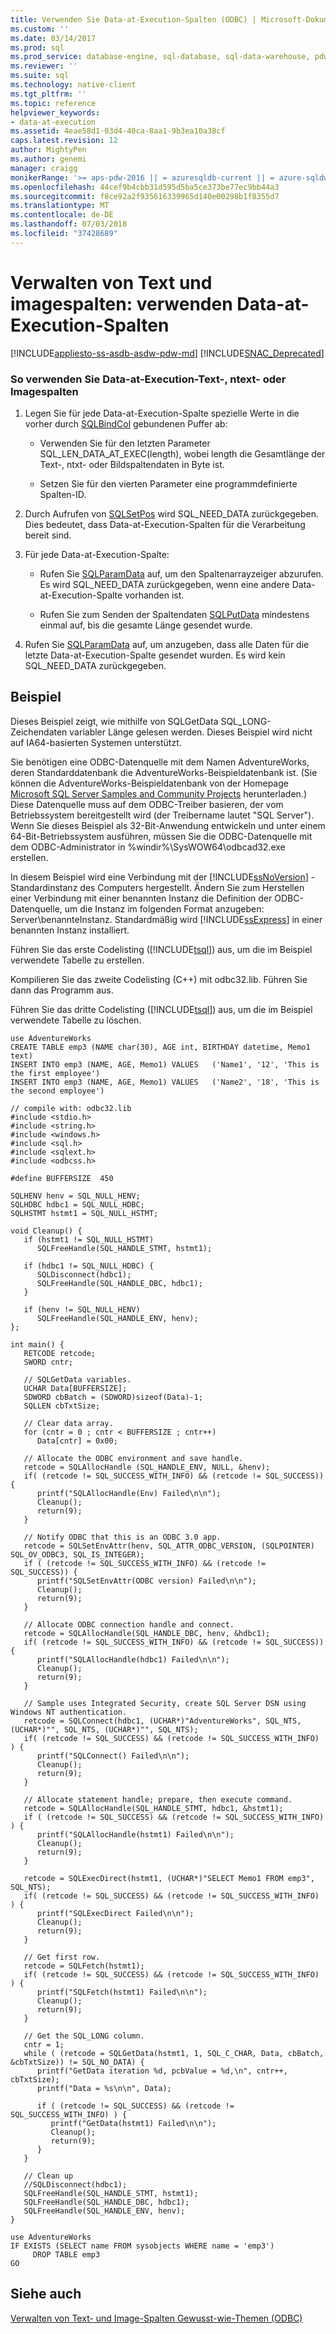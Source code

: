 ```yaml
---
title: Verwenden Sie Data-at-Execution-Spalten (ODBC) | Microsoft-Dokumentation
ms.custom: ''
ms.date: 03/14/2017
ms.prod: sql
ms.prod_service: database-engine, sql-database, sql-data-warehouse, pdw
ms.reviewer: ''
ms.suite: sql
ms.technology: native-client
ms.tgt_pltfrm: ''
ms.topic: reference
helpviewer_keywords:
- data-at-execution
ms.assetid: 4eae58d1-03d4-40ca-8aa1-9b3ea10a38cf
caps.latest.revision: 12
author: MightyPen
ms.author: genemi
manager: craigg
monikerRange: '>= aps-pdw-2016 || = azuresqldb-current || = azure-sqldw-latest || >= sql-server-2016 || = sqlallproducts-allversions'
ms.openlocfilehash: 44cef9b4cbb31d595d5ba5ce373be77ec9bb44a3
ms.sourcegitcommit: f8ce92a2f935616339965d140e00298b1f8355d7
ms.translationtype: MT
ms.contentlocale: de-DE
ms.lasthandoff: 07/03/2018
ms.locfileid: "37428689"
---
```

# <a name="managing-text-and-image-columns---use-data-at-execution-columns"></a>Verwalten von Text und imagespalten: verwenden Data-at-Execution-Spalten
[!INCLUDE[appliesto-ss-asdb-asdw-pdw-md](../../includes/appliesto-ss-asdb-asdw-pdw-md.md)]
[!INCLUDE[SNAC_Deprecated](../../includes/snac-deprecated.md)]

    
### <a name="to-use-data-at-execution-text-ntext-or-image-columns"></a>So verwenden Sie Data-at-Execution-Text-, ntext- oder Imagespalten  
  
1.  Legen Sie für jede Data-at-Execution-Spalte spezielle Werte in die vorher durch [SQLBindCol](../../relational-databases/native-client-odbc-api/sqlbindcol.md) gebundenen Puffer ab:  
  
    -   Verwenden Sie für den letzten Parameter SQL_LEN_DATA_AT_EXEC(length), wobei length die Gesamtlänge der Text-, ntxt- oder Bildspaltendaten in Byte ist.  
  
    -   Setzen Sie für den vierten Parameter eine programmdefinierte Spalten-ID.  
  
2.  Durch Aufrufen von [SQLSetPos](http://go.microsoft.com/fwlink/?LinkId=58407) wird SQL_NEED_DATA zurückgegeben. Dies bedeutet, dass Data-at-Execution-Spalten für die Verarbeitung bereit sind.  
  
3.  Für jede Data-at-Execution-Spalte:  
  
    -   Rufen Sie [SQLParamData](http://go.microsoft.com/fwlink/?LinkId=58405) auf, um den Spaltenarrayzeiger abzurufen. Es wird SQL_NEED_DATA zurückgegeben, wenn eine andere Data-at-Execution-Spalte vorhanden ist.  
  
    -   Rufen Sie zum Senden der Spaltendaten [SQLPutData](../../relational-databases/native-client-odbc-api/sqlputdata.md) mindestens einmal auf, bis die gesamte Länge gesendet wurde.  
  
4.  Rufen Sie [SQLParamData](http://go.microsoft.com/fwlink/?LinkId=58405) auf, um anzugeben, dass alle Daten für die letzte Data-at-Execution-Spalte gesendet wurden. Es wird kein SQL_NEED_DATA zurückgegeben.  
  
## <a name="example"></a>Beispiel  
 Dieses Beispiel zeigt, wie mithilfe von SQLGetData SQL_LONG-Zeichendaten variabler Länge gelesen werden. Dieses Beispiel wird nicht auf IA64-basierten Systemen unterstützt.  
  
 Sie benötigen eine ODBC-Datenquelle mit dem Namen AdventureWorks, deren Standarddatenbank die AdventureWorks-Beispieldatenbank ist. (Sie können die AdventureWorks-Beispieldatenbank von der Homepage [Microsoft SQL Server Samples and Community Projects](http://go.microsoft.com/fwlink/?LinkID=85384) herunterladen.) Diese Datenquelle muss auf dem ODBC-Treiber basieren, der vom Betriebssystem bereitgestellt wird (der Treibername lautet "SQL Server"). Wenn Sie dieses Beispiel als 32-Bit-Anwendung entwickeln und unter einem 64-Bit-Betriebssystem ausführen, müssen Sie die ODBC-Datenquelle mit dem ODBC-Administrator in %windir%\SysWOW64\odbcad32.exe erstellen.  
  
 In diesem Beispiel wird eine Verbindung mit der [!INCLUDE[ssNoVersion](../../includes/ssnoversion-md.md)] -Standardinstanz des Computers hergestellt. Ändern Sie zum Herstellen einer Verbindung mit einer benannten Instanz die Definition der ODBC-Datenquelle, um die Instanz im folgenden Format anzugeben: Server\benannteInstanz. Standardmäßig wird [!INCLUDE[ssExpress](../../includes/ssexpress-md.md)] in einer benannten Instanz installiert.  
  
 Führen Sie das erste Codelisting ([!INCLUDE[tsql](../../includes/tsql-md.md)]) aus, um die im Beispiel verwendete Tabelle zu erstellen.  
  
 Kompilieren Sie das zweite Codelisting (C++) mit odbc32.lib. Führen Sie dann das Programm aus.  
  
 Führen Sie das dritte Codelisting ([!INCLUDE[tsql](../../includes/tsql-md.md)]) aus, um die im Beispiel verwendete Tabelle zu löschen.  
  
```  
use AdventureWorks  
CREATE TABLE emp3 (NAME char(30), AGE int, BIRTHDAY datetime, Memo1 text)  
INSERT INTO emp3 (NAME, AGE, Memo1) VALUES   ('Name1', '12', 'This is the first employee')  
INSERT INTO emp3 (NAME, AGE, Memo1) VALUES   ('Name2', '18', 'This is the second employee')  
```  
  
```  
// compile with: odbc32.lib  
#include <stdio.h>  
#include <string.h>  
#include <windows.h>  
#include <sql.h>  
#include <sqlext.h>  
#include <odbcss.h>  
  
#define BUFFERSIZE  450  
  
SQLHENV henv = SQL_NULL_HENV;  
SQLHDBC hdbc1 = SQL_NULL_HDBC;  
SQLHSTMT hstmt1 = SQL_NULL_HSTMT;  
  
void Cleanup() {  
   if (hstmt1 != SQL_NULL_HSTMT)  
      SQLFreeHandle(SQL_HANDLE_STMT, hstmt1);  
  
   if (hdbc1 != SQL_NULL_HDBC) {  
      SQLDisconnect(hdbc1);  
      SQLFreeHandle(SQL_HANDLE_DBC, hdbc1);  
   }  
  
   if (henv != SQL_NULL_HENV)  
      SQLFreeHandle(SQL_HANDLE_ENV, henv);  
};  
  
int main() {  
   RETCODE retcode;  
   SWORD cntr;  
  
   // SQLGetData variables.  
   UCHAR Data[BUFFERSIZE];  
   SDWORD cbBatch = (SDWORD)sizeof(Data)-1;  
   SQLLEN cbTxtSize;  
  
   // Clear data array.  
   for (cntr = 0 ; cntr < BUFFERSIZE ; cntr++)  
      Data[cntr] = 0x00;  
  
   // Allocate the ODBC environment and save handle.  
   retcode = SQLAllocHandle (SQL_HANDLE_ENV, NULL, &henv);  
   if( (retcode != SQL_SUCCESS_WITH_INFO) && (retcode != SQL_SUCCESS)) {  
      printf("SQLAllocHandle(Env) Failed\n\n");  
      Cleanup();  
      return(9);  
   }  
  
   // Notify ODBC that this is an ODBC 3.0 app.  
   retcode = SQLSetEnvAttr(henv, SQL_ATTR_ODBC_VERSION, (SQLPOINTER) SQL_OV_ODBC3, SQL_IS_INTEGER);  
   if ( (retcode != SQL_SUCCESS_WITH_INFO) && (retcode != SQL_SUCCESS)) {  
      printf("SQLSetEnvAttr(ODBC version) Failed\n\n");  
      Cleanup();  
      return(9);      
   }  
  
   // Allocate ODBC connection handle and connect.  
   retcode = SQLAllocHandle(SQL_HANDLE_DBC, henv, &hdbc1);  
   if( (retcode != SQL_SUCCESS_WITH_INFO) && (retcode != SQL_SUCCESS)) {  
      printf("SQLAllocHandle(hdbc1) Failed\n\n");  
      Cleanup();  
      return(9);  
   }  
  
   // Sample uses Integrated Security, create SQL Server DSN using Windows NT authentication.   
   retcode = SQLConnect(hdbc1, (UCHAR*)"AdventureWorks", SQL_NTS, (UCHAR*)"", SQL_NTS, (UCHAR*)"", SQL_NTS);  
   if( (retcode != SQL_SUCCESS) && (retcode != SQL_SUCCESS_WITH_INFO) ) {  
      printf("SQLConnect() Failed\n\n");  
      Cleanup();  
      return(9);  
   }  
  
   // Allocate statement handle; prepare, then execute command.  
   retcode = SQLAllocHandle(SQL_HANDLE_STMT, hdbc1, &hstmt1);  
   if ( (retcode != SQL_SUCCESS) && (retcode != SQL_SUCCESS_WITH_INFO) ) {  
      printf("SQLAllocHandle(hstmt1) Failed\n\n");  
      Cleanup();  
      return(9);  
   }  
  
   retcode = SQLExecDirect(hstmt1, (UCHAR*)"SELECT Memo1 FROM emp3", SQL_NTS);  
   if( (retcode != SQL_SUCCESS) && (retcode != SQL_SUCCESS_WITH_INFO) ) {  
      printf("SQLExecDirect Failed\n\n");  
      Cleanup();  
      return(9);  
   }  
  
   // Get first row.  
   retcode = SQLFetch(hstmt1);  
   if( (retcode != SQL_SUCCESS) && (retcode != SQL_SUCCESS_WITH_INFO) ) {  
      printf("SQLFetch(hstmt1) Failed\n\n");  
      Cleanup();  
      return(9);  
   }  
  
   // Get the SQL_LONG column.  
   cntr = 1;  
   while ( (retcode = SQLGetData(hstmt1, 1, SQL_C_CHAR, Data, cbBatch, &cbTxtSize)) != SQL_NO_DATA) {  
      printf("GetData iteration %d, pcbValue = %d,\n", cntr++, cbTxtSize);  
      printf("Data = %s\n\n", Data);  
  
      if ( (retcode != SQL_SUCCESS) && (retcode != SQL_SUCCESS_WITH_INFO) ) {  
         printf("GetData(hstmt1) Failed\n\n");  
         Cleanup();  
         return(9);  
      }  
   }   
  
   // Clean up  
   //SQLDisconnect(hdbc1);  
   SQLFreeHandle(SQL_HANDLE_STMT, hstmt1);  
   SQLFreeHandle(SQL_HANDLE_DBC, hdbc1);  
   SQLFreeHandle(SQL_HANDLE_ENV, henv);  
}  
```  
  
```  
use AdventureWorks  
IF EXISTS (SELECT name FROM sysobjects WHERE name = 'emp3')  
     DROP TABLE emp3  
GO  
```  
  
## <a name="see-also"></a>Siehe auch  
 [Verwalten von Text- und Image-Spalten Gewusst-wie-Themen &#40;ODBC&#41;](http://msdn.microsoft.com/library/f97333ad-e2ab-4d26-9395-741ba25f2c28)  
  
  
